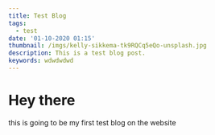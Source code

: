 ```yaml
---
title: Test Blog
tags:
  - test
date: '01-10-2020 01:15'
thumbnail: /imgs/kelly-sikkema-tk9RQCq5eQo-unsplash.jpg
description: This is a test blog post.
keywords: wdwdwdwd
---
```

# Hey there

this is going to be my first test blog on the website
